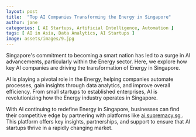 ```yaml
---
layout: post
title:  "Top AI Companies Transforming the Energy in Singapore"
author: jane
categories: [ AI Startups, Artificial Intelligence, Automation ]
tags: [ AI in Asia, Data Analytics, AI Startups ]
image: assets/images/9.jpg
---
```


Singapore's commitment to becoming a smart nation has led to a surge in AI advancements, particularly within the Energy sector. Here, we explore how key AI companies are driving the transformation of Energy in Singapore.

AI is playing a pivotal role in the Energy, helping companies automate processes, gain insights through data analytics, and improve overall efficiency. From small startups to established enterprises, AI is revolutionizing how the Energy industry operates in Singapore.

With AI continuing to redefine Energy in Singapore, businesses can find their competitive edge by partnering with platforms like <a href="https://ai.supremacy.sg" target="_blank"> ai.supremacy.sg </a>. This platform offers key insights, partnerships, and support to ensure that AI startups thrive in a rapidly changing market.
